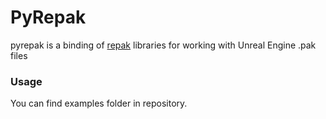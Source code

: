 # PyRepak

pyrepak is a binding of [repak](https://github.com/trumank/repak) libraries for working with Unreal Engine .pak files

### Usage 
You can find examples folder in repository.
